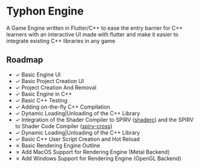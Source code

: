 # Typhon Engine

A Game Engine written in Flutter/C++ to ease the entry barrier for C++ learners with an interactive UI made with flutter and make it easier to integrate existing C++ libraries in any game

## Roadmap

- &check; Basic Engine UI
- &check; Basic Project Creation UI
- &check; Project Creation And Removal
- &check; Basic Engine in C++
- &check; Basic C++ Testing
- &check; Adding on-the-fly C++ Compilation
- &check; Dynamic Loading|Unloading of the C++ Library
- &check; Integration of the Shader Compiler to SPIRV ([shaderc](https://github.com/google/shaderc)) and the SPIRV to Shader Code Compiler ([spirv-cross](https://github.com/KhronosGroup/SPIRV-Cross))
- &check; Dynamic Loading|Unloading of the C++ Library
- &check; Basic C++ User Script Creation and Hot Reload
- &cross; Basic Rendering Engine Outline
- &cross; Add MacOS Support for Rendering Engine (Metal Backend)
- &cross; Add Windows Support for Rendering Engine (OpenGL Backend)




